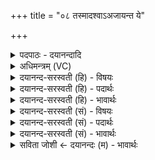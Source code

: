 +++
title = "०८ तस्मादश्वाऽअजायन्त ये"

+++
<details><summary>पदपाठः - दयानन्दादि</summary>

तस्मा॑त्। अश्वाः॑। अ॒जा॒य॒न्त॒। ये। के। च॒। उ॒भ॒याद॑तः। उ॒भ॒याद॑त॒ इत्यु॑भ॒यऽद॑तः। गावः॑। ह॒। ज॒ज्ञि॒रे॒। तस्मा॑त्। तस्मा॑त्। जा॒ताः। अ॒जा॒वयः॑। ८।
</details>

<details><summary>अधिमन्त्रम् (VC)</summary>

- पुरुषो देवता
- नारायण ऋषिः
- निचृदनुष्टुप्
- गान्धारः
</details>

<details><summary>दयानन्द-सरस्वती (हि) - विषयः</summary>

फिर उसी विषय को अगले मन्त्र में कहा है ॥
</details>

<details><summary>दयानन्द-सरस्वती (हि) - पदार्थः</summary>

पदार्थान्वयभाषाः -  हे मनुष्यो ! तुमको (अश्वाः) घोड़े तथा (ये) जो (के) कोई (च) गदहा आदि (उभयादतः) दोनों ओर ऊपर-नीचे दाँतोंवाले हैं, वे (तस्मात्) उस परमेश्वर से (अजायन्त) उत्पन्न हुए (तस्मात्) उसी से (गावः) गौएँ (यह एक ओर दाँतवालों का उपलक्षण है, इससे अन्य भी एक ओर दाँतवाले लिये जाते हैं) (ह) निश्चय कर (जज्ञिरे) उत्पन्न हुए और (तस्मात्) उससे (अजावयः) बकरी, भेड़ (जाताः) उत्पन्न हुए हैं, इस प्रकार जानना चाहिये ॥८ ॥
</details>

<details><summary>दयानन्द-सरस्वती (हि) - भावार्थः</summary>

भावार्थभाषाः -  हे मनुष्यो ! तुम लोग गौ, घोड़े आदि ग्राम के सब पशु जिस सनातन पूर्ण पुरुष परमेश्वर से ही उत्पन्न हुए हैं, उसकी आज्ञा का उल्लङ्घन कभी मत करो ॥८ ॥
</details>

<details><summary>दयानन्द-सरस्वती (सं) - विषयः</summary>

पुनस्तमेव विषयमाह ॥
</details>

<details><summary>दयानन्द-सरस्वती (सं) - पदार्थः</summary>

पदार्थान्वयभाषाः -  हे मनुष्याः ! युष्माकमश्वा ये के चोभयादतः सन्ति ते तस्मादजायन्त। तस्माद् गावो ह जज्ञिरे तस्मादजावयो जाता इति वेद्यम् ॥८ ॥
</details>

<details><summary>दयानन्द-सरस्वती (सं) - भावार्थः</summary>

भावार्थभाषाः -  हे मनुष्याः ! यूयं गवाश्वादयो ग्राम्याः सर्वे पशवो यस्मात् सनातनात् पूर्णात् पुरुषादेवोत्पन्नास्तस्याज्ञोल्लङ्घनं कदापि मा कुरुत ॥८ ॥
</details>

<details><summary>सविता जोशी ← दयानन्दः (म) - भावार्थः</summary>

भावार्थभाषाः -  हे माणसांनो ! गाई, घोडे, इत्यादी ग्रामीण पशू ज्या सनातन पूर्ण परमेश्वराने उत्पन्न केलेले आहेत. ज्या परमेश्वराच्या आज्ञेचे उल्लंघन कधी करू नका.
</details>